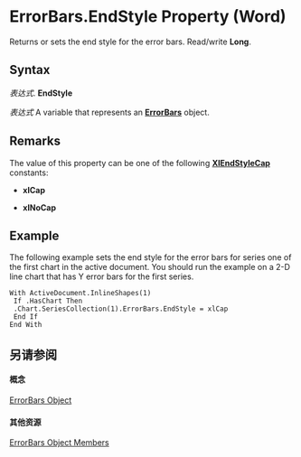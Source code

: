 
# ErrorBars.EndStyle Property (Word)

Returns or sets the end style for the error bars. Read/write  **Long**.


## Syntax

 _表达式_. **EndStyle**

 _表达式_ A variable that represents an **[ErrorBars](33949dd1-48fd-9fff-0bec-1439b65d8e04.md)** object.


## Remarks

The value of this property can be one of the following  **[XlEndStyleCap](5f737538-910a-5d1b-174c-9389dffa230f.md)** constants:


-  **xlCap**
    
-  **xlNoCap**
    



## Example

The following example sets the end style for the error bars for series one of the first chart in the active document. You should run the example on a 2-D line chart that has Y error bars for the first series.


```
With ActiveDocument.InlineShapes(1) 
 If .HasChart Then 
 .Chart.SeriesCollection(1).ErrorBars.EndStyle = xlCap 
 End If 
End With
```


## 另请参阅


#### 概念


[ErrorBars Object](33949dd1-48fd-9fff-0bec-1439b65d8e04.md)
#### 其他资源


[ErrorBars Object Members](http://msdn.microsoft.com/library/ca98fe1a-4172-170b-f1db-b323d5c51898%28Office.15%29.aspx)